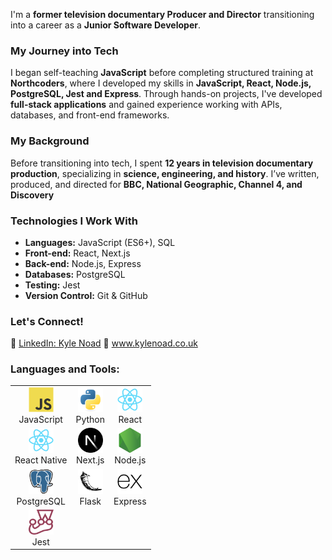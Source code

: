 I'm a **former television documentary Producer and Director** transitioning into a career as a **Junior Software Developer**.

###  My Journey into Tech  
I began self-teaching **JavaScript** before completing structured training at **Northcoders**, where I developed my skills in **JavaScript, React, Node.js, PostgreSQL, Jest and Express**. Through hands-on projects, I've developed **full-stack applications** and gained experience working with APIs, databases, and front-end frameworks.  

###  My Background  
Before transitioning into tech, I spent **12 years in television documentary production**, specializing in **science, engineering, and history**. I’ve written, produced, and directed for **BBC, National Geographic, Channel 4, and Discovery**

###  Technologies I Work With  
- **Languages:** JavaScript (ES6+), SQL  
- **Front-end:** React, Next.js
- **Back-end:** Node.js, Express
- **Databases:** PostgreSQL  
- **Testing:** Jest  
- **Version Control:** Git & GitHub  

###  Let's Connect!  
🔗 [LinkedIn: Kyle Noad](https://www.linkedin.com/in/kyle-noad-09771282/)
🔗 www.kylenoad.co.uk

### Languages and Tools:

<table>
  <tr>
    <td align="center">
      <img src="https://raw.githubusercontent.com/devicons/devicon/master/icons/javascript/javascript-original.svg" width="40" height="40"/><br>JavaScript
    </td>
    <td align="center">
      <img src="https://raw.githubusercontent.com/devicons/devicon/master/icons/python/python-original.svg" width="40" height="40"/><br>Python
    </td>
    <td align="center">
      <img src="https://raw.githubusercontent.com/devicons/devicon/master/icons/react/react-original.svg" width="40" height="40"/><br>React
    </td>
  </tr>
  <tr>
    <td align="center">
      <img src="https://raw.githubusercontent.com/devicons/devicon/master/icons/react/react-original.svg" width="40" height="40"/><br>React Native
    </td>
    <td align="center">
      <img src="https://raw.githubusercontent.com/devicons/devicon/master/icons/nextjs/nextjs-original.svg" width="40" height="40"/><br>Next.js
    </td>
    <td align="center">
      <img src="https://raw.githubusercontent.com/devicons/devicon/master/icons/nodejs/nodejs-original.svg" width="40" height="40"/><br>Node.js
    </td>
  </tr>
  <tr>
    <td align="center">
      <img src="https://raw.githubusercontent.com/devicons/devicon/master/icons/postgresql/postgresql-original.svg" width="40" height="40"/><br>PostgreSQL
    </td>
    <td align="center">
      <img src="https://raw.githubusercontent.com/devicons/devicon/master/icons/flask/flask-original.svg" width="40" height="40"/><br>Flask
    </td>
    <td align="center">
      <img src="https://raw.githubusercontent.com/devicons/devicon/master/icons/express/express-original.svg" width="40" height="40"/><br>Express
    </td>
  </tr>
  <tr>
    <td align="center">
      <img src="https://raw.githubusercontent.com/devicons/devicon/master/icons/jest/jest-plain.svg" width="40" height="40"/><br>Jest
    </td>
  </tr>
</table>


